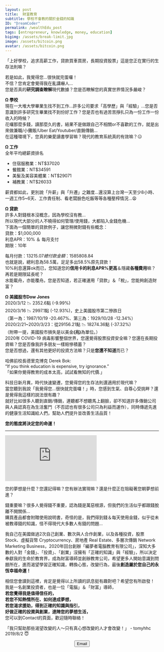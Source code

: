 ```yaml
---
layout: post
title:  財富教育
subtitle: 學校不會教的關於金錢的知識
ID: "DreamCoder"
permalink: /wealthEdu_post
tags: [entrepreneur, knowledge, money, education]
bigimg: /assets/break-limit.jpg
image: /assets/bitcoin.png
avatar: /assets/bitcoin.png
---
```


「上好學校，追求高薪工作，貸款買車買房，長期投資股票」這是您正在實行的生存法則嘛？

若是如此，我覺得您...很快就完蛋囉！  
不信？您肯定會覺得我在亂講嚇人...  
您是否真的<b>研究調查瞭解</b>現代數據？您是否瞭解您的真實世界情況多嚴峻？

<b>Ω 學校</b>  
現在一大堆大學畢業生找不到工作...許多公司要求「高學歷」與「經驗」...您是否意識到許多研究生畢業找不到份好工作？您是否也有過苦苦掙扎只為一份工作一份收入的時候？  
花囉那麼多錢，讀那麼久的書，結果不是做跟自己不相關or不喜歡的工作，就是出來做兼職/小攤販/Uber Eat/Youtuber/直銷傳銷...  
在這種環境下，您真的樂愛讀書學習嘛？現代的教育系統真的有效嘛？:expressionless:

<b>Ω 工作</b>  
全年平均總薪資排名
- 住宿服務業：NT$37020  
- 餐館業：NT$34591  
- 美髮及美容美體業：NT$29071  
- 補教業：NT$26033

薪資都如此，更別說「升薪」與「升遷」之難度...還沒算上台灣一天至少8小時、一週工作5~6天、工作責任制、看老闆臉色吃飯等等各種壓榨情況...:weary:

<b>Ω 貸款</b>  
許多人對錢根本沒概念，因為學校沒有教...  
所以現代大部分的人不曉得如何管理/使用錢，大都陷入金錢危機...  
下面為一個簡單的貸款例子，讓您稍微對錢有些概念：  
貸款：$1,000,000  
利息APR：10% ＆ 每月支付  
期限：10年  

每月付款：$13215.07  
總付款金額：$1585808.84  
也就是說，總利息為58.5萬，足足多出58.5%原先貸款！  
10%利息還算ok而已，您知道您的<b>信用卡的利息APR%更高</b>＆隱藏<b>各種費用</b>嘛？再若是期限延長呢？  
水能載舟，亦能覆舟。您是否知道，若正確運用「貸款」＆「稅」，您能夠創造財富？

<b>Ω 美國股市Dow Jones</b>  
2020/3/12 :chart_with_downwards_trend: 2352.6點 (-9.99%)  
2020/3/16 :chart_with_downwards_trend: 2997.1點 (-12.93%)，史上美國股市第二慘跌日  
（第一為：1987/10/19 -20.467%、第三為：1929/10/28 -12.34%）  
2020/2/21~2020/3/23：從29156.21點 :chart_with_downwards_trend: 18274.36點 (-37.32%)  
（附帶一提，美國股市損失是以美金<b>(兆)</b>為單位。）  
2020年 COVID-19 病毒影響整個世界，您還覺得股票投資安全嘛？您還在長期投資嘛？您是否像我許多朋友一樣賠慘積蓄？  
您是否想過，還有其他更好的投資方法嘛？只是<b>您還不知道</b>而已？

哈佛前校長德里克博克 Derek Bok:  
“If you think education is expensive, try ignorance.”  
「如果你覺得教育的成本太高，試試看無知的代價.」

科技日新月異，時代快速變遷，您覺得您的生存法則還適用於現代嘛？  
當您聽到我說「我覺得您...很快就完蛋囉！」時，您感到生氣、自尊心受挑畔？還是覺得我這樣的說法很有趣？  
就好比如很多人聽到直銷/傳銷，連聽都不想聽馬上翻臉，卻不知道許多傳銷公司與人員認真在為生活奮鬥（不否認也有很多公司只為利益而運作），同時傳遞先進的健康生活知識給人們，幫助人們提升並改善生活品質！

<b>您的態度將決定您的命運！</b>

---

<div class="embed-video">
<iframe src="https://www.youtube.com/embed/fMbQUhawOGg" frameborder="0" allow="accelerometer; autoplay; encrypted-media; gyroscope; picture-in-picture" allowfullscreen></iframe>
</div>

您的夢想是什麼？您還記得嘛？您有辦法實現嘛？還是什麼正在阻礙著您朝夢想前進？

錢重要嘛？很多人覺得錢不重要，認為錢是萬惡根源，但我們的生活似乎都跟錢脫離不開關係...  
購買產品都會附贈使用說明書，奇怪的是，我們得到錢＆每天使用金錢，似乎從未被教導錢的知識，怪不得現代大多數人有錢的問題...

我自己在美國做過2次自己創業、數次與人合作創業，以及各種投資，股票 Stock、虛擬貨幣 Cryptocurrency、房地產 Real Estate、多層次傳銷 Network Marketing Business，2020年回台創辦「編夢者電腦教育有限公司」，深知大多數的人對「金錢」、「投資」、「創業」沒擁有「正確的知識」與「經驗」，所以決定奉獻我的生命於教育界，成為財富導師並創辦教育公司，希望更多人開始意識到問題所在，進而渴望學習正確知識，轉換心態，改變行為，最後<b>創造屬於您自己的永恆幸福命運！</b>

相信您會讀到這裡，肯定是覺得以上所讀的訊息挺有趣對吧？希望您有所啟發！  
我是一名創業投資者，也是一位「電腦」＆「財富」導師，  
<b>若您覺得我是值得信任的，  
若您不知熱情所在、如何達成夢想，  
若您渴求援助，得到正確的知識與指引，  
好做正確的投資與創業，達陣您的夢想生活，</b>  
您可以到Contact的頁面，歡迎隨時聯絡！  

「我只幫助那些渴望改變的人～只有真心想改變的人才會改變！」 - tomyhhc 2019/8/2 :innocent:

<!--Button-->
<div style="margin: auto; width: 100%; text-align: center;">
<button  onclick="location.href='mailto:tomy830710@gmail.com';" class="button">Email</button>
</div>
